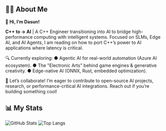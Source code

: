 
## 🙋‍♂️ About Me

👋 **Hi, I’m Dasun!**

**C++ to → AI** | A C++ Engineer transitioning into AI to bridge high-performance computing with intelligent systems. Focused on SLMs, Edge AI, and AI Agents, I am reading on how to port C++’s power to AI applications where latency is critical.

🔍 Currently exploring:
●   Agentic AI for real-world automation (Azure AI ecosystem).
●   The "Electronic Arts" behind game engines & generative creativity.
●   Edge-native AI (ONNX, Rust, embedded optimization).

🤝 Let’s collaborate! I’m eager to contribute to open-source AI projects, research, or performance-critical AI integrations. Reach out if you’re building something cool!


## 📊 My Stats

![GitHub Stats](https://github-readme-stats.vercel.app/api?username=dasung&show_icons=true&theme=merko&hide_title=false&count_private=true&custom_title=Dasun's%20Stats&text_color=5CB85C)
![Top Langs](https://github-readme-stats.vercel.app/api/top-langs/?username=dasung&layout=compact&theme=merko&langs_count=6&hide=html,css,UnrealScript&custom_title=Top%20Languages&text_color=ffffff)

